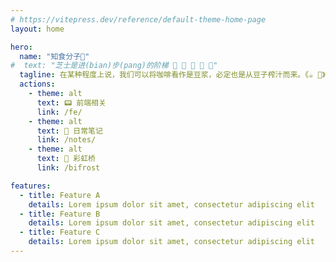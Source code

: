 ```yaml
---
# https://vitepress.dev/reference/default-theme-home-page
layout: home

hero:
  name: "知食分子🍕"
#  text: "芝士是进(bian)步(pang)的阶梯 🍩 🍖 🍤 🍣 🍲"
  tagline: 在某种程度上说，我们可以将咖啡看作是豆浆，必定也是从豆子榨汁而来。《☕️ 🥛》
  actions:
    - theme: alt
      text: 📟 前端相关
      link: /fe/
    - theme: alt
      text: 📝 日常笔记
      link: /notes/
    - theme: alt
      text: 🌈 彩虹桥
      link: /bifrost

features:
  - title: Feature A
    details: Lorem ipsum dolor sit amet, consectetur adipiscing elit
  - title: Feature B
    details: Lorem ipsum dolor sit amet, consectetur adipiscing elit
  - title: Feature C
    details: Lorem ipsum dolor sit amet, consectetur adipiscing elit
---
```


